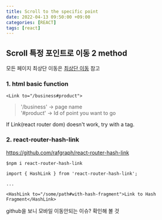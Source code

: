 ```yaml
---
title: Scroll to the specific point
date: 2022-04-13 09:50:00 +09:00
categories: [REACT]
tags: [react]
---
```

## Scroll 특정 포인트로 이동 2 method   

모든 페이지 최상단 이동은 [최상단 이동](https://milo-oh-taek.github.io/posts/React-scroll-to-the-top/) 참고   

### 1. html basic function   
`````
<Link to="/business#product">
`````
> '/business' -> page name   
> '#product' -> Id of point you want to go   

If Link(react router dom) doesn't work, try with a tag.

### 2. react-router-hash-link   
https://github.com/rafgraph/react-router-hash-link
`````
$npm i react-router-hash-link
`````

`````
import { HashLink } from 'react-router-hash-link';

...

<HashLink to="/some/path#with-hash-fragment">Link to Hash Fragment</HashLink>
`````
github을 보니 모바일 이동안되는 이슈? 확인해 볼 것











